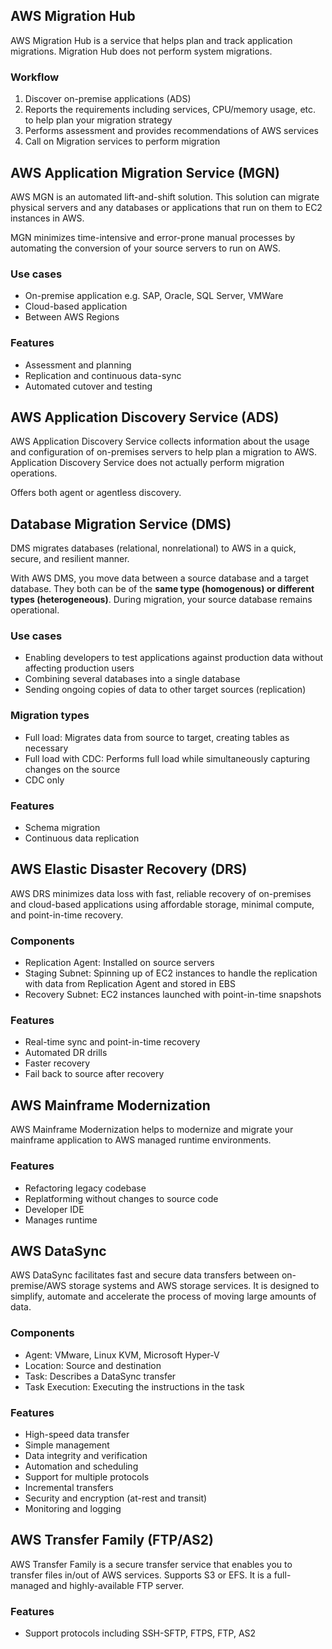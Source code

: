 ## AWS Migration Hub

AWS Migration Hub is a service that helps plan and track application migrations. Migration Hub does not perform system migrations.

### Workflow

1. Discover on-premise applications (ADS)
2. Reports the requirements including services, CPU/memory usage, etc. to help plan your migration strategy
3. Performs assessment and provides recommendations of AWS services
4. Call on Migration services to perform migration

## AWS Application Migration Service (MGN)

AWS MGN is an automated lift-and-shift solution. This solution can migrate physical servers and any databases or applications that run on them to EC2 instances in AWS.

MGN minimizes time-intensive and error-prone manual processes by automating the conversion of your source servers to run on AWS.

### Use cases

- On-premise application e.g. SAP, Oracle, SQL Server, VMWare
- Cloud-based application
- Between AWS Regions

### Features

- Assessment and planning
- Replication and continuous data-sync
- Automated cutover and testing

## AWS Application Discovery Service (ADS)

AWS Application Discovery Service collects information about the usage and configuration of on-premises servers to help plan a migration to AWS. Application Discovery Service does not actually perform migration operations.

Offers both agent or agentless discovery.

## Database Migration Service (DMS)

DMS migrates databases (relational, nonrelational) to AWS in a quick, secure, and resilient manner.

With AWS DMS, you move data between a source database and a target database. They both can be of the **same type (homogenous) or different types (heterogeneous)**. During migration, your source database remains operational.

### Use cases

- Enabling developers to test applications against production data without affecting production users
- Combining several databases into a single database
- Sending ongoing copies of data to other target sources (replication)

### Migration types

- Full load: Migrates data from source to target, creating tables as necessary
- Full load with CDC: Performs full load while simultaneously capturing changes on the source
- CDC only

### Features

- Schema migration
- Continuous data replication

## AWS Elastic Disaster Recovery (DRS)

AWS DRS minimizes data loss with fast, reliable recovery of on-premises and cloud-based applications using affordable storage, minimal compute, and point-in-time recovery.

### Components

- Replication Agent: Installed on source servers
- Staging Subnet: Spinning up of EC2 instances to handle the replication with data from Replication Agent and stored in EBS
- Recovery Subnet: EC2 instances launched with point-in-time snapshots

### Features

- Real-time sync and point-in-time recovery
- Automated DR drills
- Faster recovery
- Fail back to source after recovery

## AWS Mainframe Modernization

AWS Mainframe Modernization helps to modernize and migrate your mainframe application to AWS managed runtime environments.

### Features

- Refactoring legacy codebase
- Replatforming without changes to source code
- Developer IDE
- Manages runtime

## AWS DataSync

AWS DataSync facilitates fast and secure data transfers between on-premise/AWS storage systems and AWS storage services. It is designed to simplify, automate and accelerate the process of moving large amounts of data.

### Components

- Agent: VMware, Linux KVM, Microsoft Hyper-V
- Location: Source and destination
- Task: Describes a DataSync transfer
- Task Execution: Executing the instructions in the task

### Features

- High-speed data transfer
- Simple management
- Data integrity and verification
- Automation and scheduling
- Support for multiple protocols
- Incremental transfers
- Security and encryption (at-rest and transit)
- Monitoring and logging

## AWS Transfer Family (FTP/AS2)

AWS Transfer Family is a secure transfer service that enables you to transfer files in/out of AWS services. Supports S3 or EFS. It is a full-managed and highly-available FTP server.

### Features

- Support protocols including SSH-SFTP, FTPS, FTP, AS2
